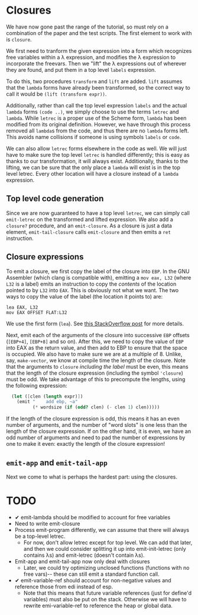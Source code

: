 # Closures
We have now gone past the range of the tutorial, so must rely on a combination
of the paper and the test scripts. The first element to work with is
`closure`.

We first need to tranform the given expression into a form which recognizes
free variables within a &lambda; expression, and modifies the &lambda;
expression to incorporate the freevars. Then we "lift" the &lambda;
expressions out of wherever they are found, and put them in a top level
`labels` expression.

To do this, two procedures `transform` and `lift` are added. `lift` assumes
that the `lambda` forms have already been transformed, so the correct way to
call it would be `(lift (transform expr))`.

Additionally, rather than call the top level expression `labels` and the
actual `lambda` forms `(code ..)`, we simply choose to use the terms `letrec`
and `lambda`. While `letrec` is a proper use of the Scheme form, `lambda` has
been modified from its original definition. However, we have through this
process removed all `lambda`s from the code, and thus there are no `lambda`
forms left. This avoids name collisions if someone is using symbols
`labels` or `code`.

We can also allow `letrec` forms elsewhere in the code as well. We will just
have to make sure the top level `letrec` is handled differently; this is easy
as thanks to our transformation, it will always exist. Additionally, thanks to
the lifting, we can be sure that the only place a `lambda` will exist is in
the top level letrec. Every other location will have a closure instead of a
`lambda` expression.

## Top level code generation
Since we are now guaranteed to have a top level `letrec`, we can simply call
`emit-letrec` on the transformed and lifted expression. We also add a
`closure?` procedure, and an `emit-closure`. As a closure is just a data
element, `emit-tail-closure` calls `emit-closure` and then emits a `ret`
instruction.

## Closure expressions
To emit a closure, we first copy the label of the closure into `EBP`. In the
GNU Assembler (which clang is compatible with), emitting a `mov eax, L32`
(where `L32` is a label) emits an instruction to copy the *contents* of the
location pointed to by `L32` into `EAX`. This is obviously not what we want.
The two ways to copy the value of the label (the location it points to) are:
```assembler
lea EAX, L32
mov EAX OFFSET FLAT:L32
```
We use the first form (`lea`). See [this StackOverflow post](http://stackoverflow.com/questions/1897401/gnu-assembler-get-address-of-label-variable-intel-syntax) for more details.

Next, emit each of the arguments of the closure into successive `EBP` offsets
(`[EBP+4]`, `[EBP+8]` and so on). After this, we need to copy the value of
`EBP` into EAX as the return value, and then add to EBP to ensure that the
space is occupied. We also have to make sure we are at a multiple of 8.
Unlike, say, `make-vector`, we know at compile time the length of the closure.
Note that the arguments to `closure` *including the label* must be even, this
means that the length of the closure expression (including the symbol
`'closure`) must be odd. We take advantage of this to precompute the lengths,
using the following expression:
```scheme
  (let ([clen (length expr)])
    (emit "    add ebp, ~a"
          (* wordsize (if (odd? clen) (- clen 1) clen)))))
```

If the length of the closure expression is odd, this means it has an even
number of arguments, and the number of "word slots" is one less than the
length of the closure expression. If on the other hand, it is even, we have an
odd number of arguments and need to pad the number of expressions by one to
make it even: exactly the length of the closure expression!

## `emit-app` and `emit-tail-app`
Next we come to what is perhaps the hardest part: using the closures.

# TODO
* &#x2714; emit-lambda should be modified to account for free variables
* Need to write emit-closure
* Process emit-program differently, we can assume that there will always be a
  top-level letrec.
    * For now, don't allow letrec except for top level. We can add that later,
      and then we could consider splitting it up into emit-init-letrec (only
      contains &lambda;s) and emit-letrec (doesn't contain &lambda;s).
* Emit-app and emit-tail-app now only deal with closures
    * Later, we could try optimizing unclosed functions (functions with no
      free vars)-- these can still emit a standard function call.
* &#x2714; emit-variable-ref should account for non-negative values and
  reference those from edi instead of esp.
    * Note that this means that future variable references (just for define'd
      variables) must also be put on the stack. Otherwise we will have to
      rewrite emi-variable-ref to reference the heap or global data.
